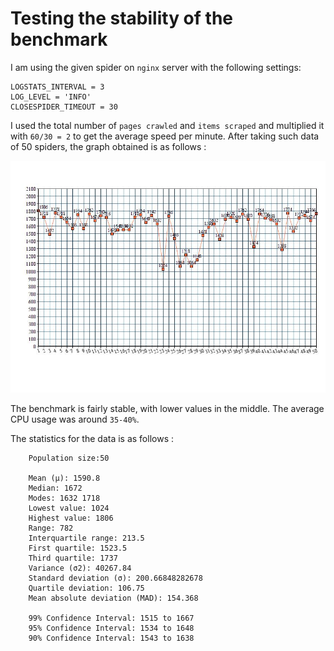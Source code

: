 # Testing the stability of the benchmark

I am using the given spider on `nginx` server with the following settings:
    
    LOGSTATS_INTERVAL = 3
    LOG_LEVEL = 'INFO'
    CLOSESPIDER_TIMEOUT = 30
    
I used the total number of `pages crawled` and `items scraped` and multiplied it with `60/30 = 2` to get the average speed per minute.
After taking such data of 50 spiders, the graph obtained is as follows :

![Graph](https://github.com/Parth-Vader/bookscraper/blob/master/Stability/20170511033241.jpg)

The benchmark is fairly stable, with lower values in the middle. The average CPU usage was around `35-40%`.

The statistics for the data is as follows :

		Population size:50

		Mean (μ): 1590.8
		Median: 1672
		Modes: 1632 1718
		Lowest value: 1024
		Highest value: 1806
		Range: 782
		Interquartile range: 213.5
		First quartile: 1523.5
		Third quartile: 1737
		Variance (σ2): 40267.84
		Standard deviation (σ): 200.66848282678
		Quartile deviation: 106.75
		Mean absolute deviation (MAD): 154.368

		99% Confidence Interval: 1515 to 1667
		95% Confidence Interval: 1534 to 1648
		90% Confidence Interval: 1543 to 1638

